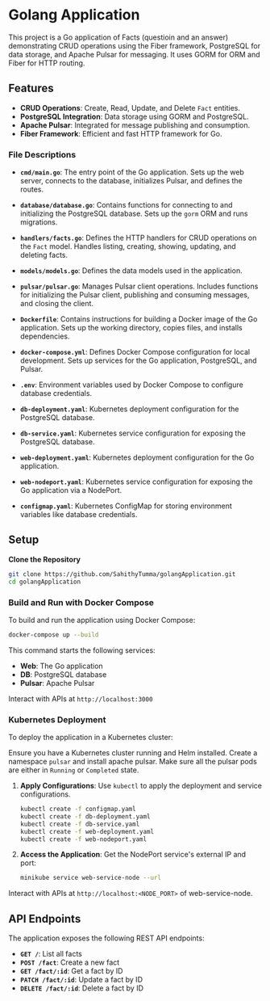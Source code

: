 # Golang Application

This project is a Go application of Facts (questioin and an answer) demonstrating CRUD operations using the Fiber framework, PostgreSQL for data storage, and Apache Pulsar for messaging. It uses GORM for ORM and Fiber for HTTP routing.

## Features

- **CRUD Operations**: Create, Read, Update, and Delete `Fact` entities.
- **PostgreSQL Integration**: Data storage using GORM and PostgreSQL.
- **Apache Pulsar**: Integrated for message publishing and consumption.
- **Fiber Framework**: Efficient and fast HTTP framework for Go.


### File Descriptions

- **`cmd/main.go`**: The entry point of the Go application. Sets up the web server, connects to the database, initializes Pulsar, and defines the routes.

- **`database/database.go`**: Contains functions for connecting to and initializing the PostgreSQL database. Sets up the `gorm` ORM and runs migrations.

- **`handlers/facts.go`**: Defines the HTTP handlers for CRUD operations on the `Fact` model. Handles listing, creating, showing, updating, and deleting facts.

- **`models/models.go`**: Defines the data models used in the application.

- **`pulsar/pulsar.go`**: Manages Pulsar client operations. Includes functions for initializing the Pulsar client, publishing and consuming messages, and closing the client.

- **`Dockerfile`**: Contains instructions for building a Docker image of the Go application. Sets up the working directory, copies files, and installs dependencies.

- **`docker-compose.yml`**: Defines Docker Compose configuration for local development. Sets up services for the Go application, PostgreSQL, and Pulsar.

- **`.env`**: Environment variables used by Docker Compose to configure database credentials.

- **`db-deployment.yaml`**: Kubernetes deployment configuration for the PostgreSQL database.

- **`db-service.yaml`**: Kubernetes service configuration for exposing the PostgreSQL database.

- **`web-deployment.yaml`**: Kubernetes deployment configuration for the Go application.

- **`web-nodeport.yaml`**: Kubernetes service configuration for exposing the Go application via a NodePort.

- **`configmap.yaml`**: Kubernetes ConfigMap for storing environment variables like database credentials.

## Setup

**Clone the Repository**

   ```bash
   git clone https://github.com/SahithyTumma/golangApplication.git
   cd golangApplication
   ```

### Build and Run with Docker Compose

To build and run the application using Docker Compose:

   ```bash
   docker-compose up --build
   ```

This command starts the following services:

- **Web**: The Go application
- **DB**: PostgreSQL database
- **Pulsar**: Apache Pulsar

Interact with APIs at `http://localhost:3000`


### Kubernetes Deployment

To deploy the application in a Kubernetes cluster:

Ensure you have a Kubernetes cluster running and Helm installed. Create a namespace `pulsar` and install apache pulsar. Make sure all the pulsar pods are either in `Running` or `Completed` state.

1. **Apply Configurations**: Use `kubectl` to apply the deployment and service configurations.

   ```bash
   kubectl create -f configmap.yaml
   kubectl create -f db-deployment.yaml
   kubectl create -f db-service.yaml
   kubectl create -f web-deployment.yaml
   kubectl create -f web-nodeport.yaml
   ```

2. **Access the Application**: Get the NodePort service's external IP and port:

   ```bash
   minikube service web-service-node --url
   ```

Interact with APIs at `http://localhost:<NODE_PORT>` of web-service-node.


## API Endpoints

The application exposes the following REST API endpoints:

- **`GET /`**: List all facts
- **`POST /fact`**: Create a new fact
- **`GET /fact/:id`**: Get a fact by ID
- **`PATCH /fact/:id`**: Update a fact by ID
- **`DELETE /fact/:id`**: Delete a fact by ID


